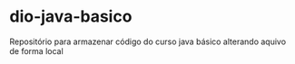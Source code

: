 # dio-java-basico
Repositório para armazenar código do curso java básico
alterando aquivo de forma local
